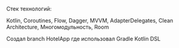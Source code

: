 Стек технологий:

Kotlin,
Coroutines,
Flow﻿﻿,
Dagger,
MVVM﻿﻿,
AdapterDelegates,
Clean Architecture,
Многомодульность,
Room 

Создал branch HotelApp где использовал Gradle Kotlin DSL 
